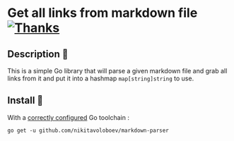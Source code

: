 # Get all links from markdown file [![Thanks](https://img.shields.io/badge/Say%20Thanks-💗-ff69b4.svg)](https://www.patreon.com/nikitavoloboev)

## Description 📕
This is a simple Go library that will parse a given markdown file and grab all links from it and put it into a hashmap `map[string]string` to use.

## Install 🚀
With a [correctly configured](https://golang.org/doc/install#testing) Go toolchain :

`go get -u github.com/nikitavoloboev/markdown-parser`

